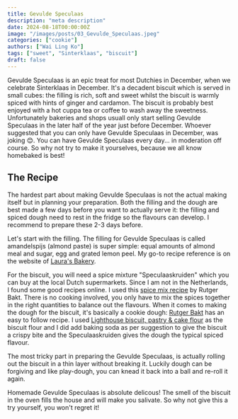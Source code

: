 ```yaml
---
title: Gevulde Speculaas
description: "meta description"
date: 2024-08-18T00:00:00Z
image: "/images/posts/03_Gevulde_Speculaas.jpeg"
categories: ["cookie"]
authors: ["Wai Ling Ko"]
tags: ["sweet", "Sinterklaas", "biscuit"]
draft: false
---
```

Gevulde Speculaas is an epic treat for most Dutchies in December, when we celebrate Sinterklaas in December. It's a decadent biscuit which is served in small cubes: the filling is rich, soft and sweet whilst the biscuit is warmly spiced with hints of ginger and cardamon. The biscuit is probably best enjoyed with a hot cuppa tea or coffee to wash away the sweetness. Unfortunately bakeries and shops usuall only start selling Gevulde Speculaas in the later half of the year just before December. Whoever suggested that you can only have Gevulde Speculaas in December, was joking 😊. You can have Gevulde Speculaas every day... in moderation off course. So why not try to make it yourselves, because we all know homebaked is best!

## The Recipe   
The hardest part about making Gevulde Speculaas is not the actual making itself but in planning your preparation. Both the filling and the dough are best made a few days before you want to actually serve it: the filling and spiced dough need to rest in the fridge so the flavours can develop. I recommend to prepare these 2-3 days before.

Let's start with the filling. The filling for Gevulde Speculaas is called amandelspijs (almond paste) is super simple: equal amounts of almond meal and sugar, egg and grated lemon peel. My go-to recipe reference is on the website of <a href="https://www.laurasbakery.nl/zelf-amandelspijs-maken/" target="_blank"> Laura's Bakery</a>.

For the biscuit, you will need a spice mixture "Speculaaskruiden" which you can buy at the local Dutch supermarkets. Since I am not in the Netherlands, I found some good recipes online. I used this <a href="https://rutgerbakt.nl/basisrecepten/zelf-speculaaskruiden-maken-recept/" target="_blank"> spice mix recipe</a> by Rutger Bakt. There is no cooking involved, you only have to mix the spices together in the right quantities to balance out the flavours. When it comes to making the dough for the biscuit, it's basically a cookie dough: <a href="https://rutgerbakt.nl/sinterklaas-recepten/recept-gevuld-speculaas/" target="_blank"> Rutger Bakt</a> has an easy to follow recipe. I used <a href="https://www.lighthousebaking.com.au/products/lighthouse-biscuit%2C-pastry-%26-cake" target="_blank"> Lighthouse biscuit, pastry & cake flour</a> as the biscuit flour and I did add baking soda as per suggestion to give the biscuit a crispy bite and the Speculaaskruiden gives the dough the typical spiced flavour.

The most tricky part in preparing the Gevulde Speculaas, is actually rolling out the biscuit in a thin layer without breaking it. Luckily dough can be forgiving and like play-dough, you can knead it back into a ball and re-roll it again.

Homemade Gevulde Speculaas is absolute delicous! The smell of the biscuit in the oven fills the house and will make you salivate.
So why not give this a try yourself, you won't regret it!

